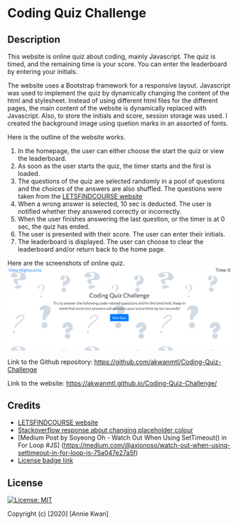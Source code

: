 # Coding Quiz Challenge

## Description
This website is online quiz about coding, mainly Javascript. The quiz is timed, and the remaining time is your score. You can enter the leaderboard by entering your initials. 

The website uses a Bootstrap framework for a responsive layout. Javascript was used to implement the quiz by dynamically changing the content of the html and stylesheet. Instead of using different html files for the different pages, the main content of the website is dynamically replaced with Javascript. Also, to store the initials and score, session storage was used. I created the background image using quetion marks in an assorted of fonts. 

Here is the outline of the website works.
1. In the homepage, the user can either choose the start the quiz or view the leaderboard.
2. As soon as the user starts the quiz, the timer starts and the first is loaded. 
3. The questions of the quiz are selected randomly in a pool of questions and the choices of the answers are also shuffled. The questions were taken from the [LETSFINDCOURSE website](https://letsfindcourse.com/technical-questions/javascript-mcq/javascript-mcq-questions)
4. When a wrong answer is selected, 10 sec is deducted. The user is notified whether they answered correctly or incorrectly.
5. When the user finishes answering the last question, or the timer is at 0 sec, the quiz has ended.
6. The user is presented with their score. The user can enter their initials.
7. The leaderboard is displayed. The user can choose to clear the leaderboard and/or return back to the home page.

Here are the screenshots of online quiz.
![Website Screenshot](assets/images/screenshot.PNG) 

Link to the Github repository: https://github.com/akwanmtl/Coding-Quiz-Challenge

Link to the website: https://akwanmtl.github.io/Coding-Quiz-Challenge/

## Credits

* [LETSFINDCOURSE website](https://letsfindcourse.com/technical-questions/javascript-mcq/javascript-mcq-questions)
* [Stackoverflow response about changing placeholder colour](https://stackoverflow.com/questions/51299051/placeholder-color-change-in-bootstrapp)
* [Medium Post by Soyeong Oh - Watch Out When Using SetTimeout() in For Loop #JS] (https://medium.com/@axionoso/watch-out-when-using-settimeout-in-for-loop-js-75a047e27a5f)
* [License badge link](https://gist.github.com/lukas-h/2a5d00690736b4c3a7ba)


## License

[![License: MIT](https://img.shields.io/badge/License-MIT-yellow.svg)](https://opensource.org/licenses/MIT)

Copyright (c) [2020] [Annie Kwan]
